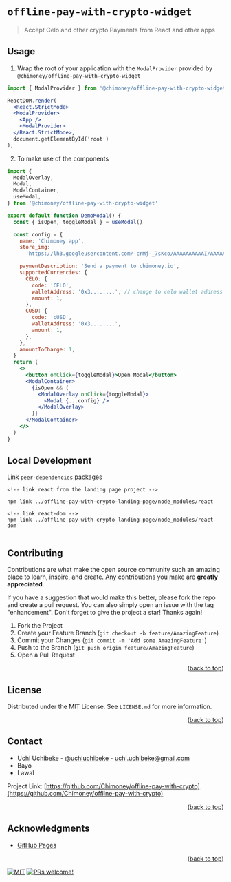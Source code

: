# `offline-pay-with-crypto-widget`

> Accept Celo and other crypto Payments from React and other apps

## Usage

1. Wrap the root of your application with the `ModalProvider` provided by `@chimoney/offline-pay-with-crypto-widget`

```jsx
import { ModalProvider } from '@chimoney/offline-pay-with-crypto-widget';

ReactDOM.render(
  <React.StrictMode>
  <ModalProvider>
    <App />
    <ModalProvider>
  </React.StrictMode>,
  document.getElementById('root')
);

```

2. To make use of the components

```jsx
import {
  ModalOverlay,
  Modal,
  ModalContainer,
  useModal,
} from '@chimoney/offline-pay-with-crypto-widget'

export default function DemoModal() {
  const { isOpen, toggleModal } = useModal()

  const config = {
    name: 'Chimoney app',
    store_img:
      'https://lh3.googleusercontent.com/-crMj-_7sKco/AAAAAAAAAAI/AAAAAAAAAAA/8wRiFKrmpe8/s88-p-k-no-ns-nd/photo.jpg',

    paymentDescription: 'Send a payment to chimoney.io',
    supportedCurrencies: {
      CELO: {
        code: 'CELO',
        walletAddress: '0x3........', // change to celo wallet address here
        amount: 1,
      },
      CUSD: {
        code: 'cUSD',
        walletAddress: '0x3........',
        amount: 1,
      },
    },
    amountToCharge: 1,
  }
  return (
    <>
      <button onClick={toggleModal}>Open Modal</button>
      <ModalContainer>
        {isOpen && (
          <ModalOverlay onClick={toggleModal}>
            <Modal {...config} />
          </ModalOverlay>
        )}
      </ModalContainer>
    </>
  )
}
```

## Local Development

Link `peer-dependencies` packages

```
<!-- link react from the landing page project -->

npm link ../offline-pay-with-crypto-landing-page/node_modules/react

<!-- link react-dom -->
npm link ../offline-pay-with-crypto-landing-page/node_modules/react-dom


```

<!-- CONTRIBUTING -->

## Contributing

Contributions are what make the open source community such an amazing place to learn, inspire, and create. Any contributions you make are **greatly appreciated**.

If you have a suggestion that would make this better, please fork the repo and create a pull request. You can also simply open an issue with the tag "enhancement".
Don't forget to give the project a star! Thanks again!

1. Fork the Project
2. Create your Feature Branch (`git checkout -b feature/AmazingFeature`)
3. Commit your Changes (`git commit -m 'Add some AmazingFeature'`)
4. Push to the Branch (`git push origin feature/AmazingFeature`)
5. Open a Pull Request

<p align="right">(<a href="#top">back to top</a>)</p>

<!-- LICENSE -->

## License

Distributed under the MIT License. See `LICENSE.md` for more information.

<p align="right">(<a href="#top">back to top</a>)</p>

<!-- CONTACT -->

## Contact

- Uchi Uchibeke - [@uchiuchibeke](https://twitter.com/uchiuchibeke) - uchi.uchibeke@gmail.com
- Bayo
- Lawal

Project Link: [https://github.com/Chimoney/offline-pay-with-crypto](https://github.com/Chimoney/offline-pay-with-crypto)

<p align="right">(<a href="#top">back to top</a>)</p>

<!-- ACKNOWLEDGMENTS -->

## Acknowledgments

- [GitHub Pages](https://pages.github.com)

<p align="right">(<a href="#top">back to top</a>)</p>

<!-- MARKDOWN LINKS & IMAGES -->
<!-- https://www.markdownguide.org/basic-syntax/#reference-style-links -->

<a href="https://github.com/Chimoney/offline-pay-with-crypto"><img alt="MIT" src="https://img.shields.io/badge/license-MIT-blue.svg" /></a>
<a href="https://github.com/Chimoney/offline-pay-with-crypto"><img src="https://img.shields.io/badge/PRs-welcome-brightgreen.svg" alt="PRs welcome!" /></a>
